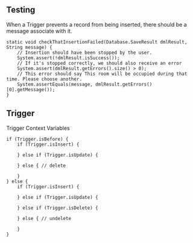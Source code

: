 ## Testing

When a Trigger prevents a record from being inserted, there should be a message associate with it.

```Apex
static void checkThatInsertionFailed(Database.SaveResult dmlResult, String message) {
    // Insertion should have been stopped by the user.
    System.assert(!dmlResult.isSuccess());
    // If it's stopped correctly, we should also receive an error
    System.assert(dmlResult.getErrors().size() > 0);
    // This error should say This room will be occupied during that time. Please choose another.
    System.assertEquals(message, dmlResult.getErrors()[0].getMessage());
}
```


## Trigger

Trigger Context Variables

```Apex
if (Trigger.isBefore) {
    if (Trigger.isInsert) {

    } else if (Trigger.isUpdate) {
        
    } else { // delete

    }
} else {
    if (Trigger.isInsert) {

    } else if (Trigger.isUpdate) {

    } else if (Trigger.isDelete) {

    } else { // undelete

    }
}
```